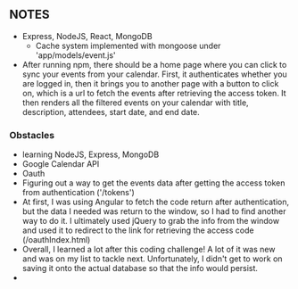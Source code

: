 ## NOTES

- Express, NodeJS, React, MongoDB
  * Cache system implemented with mongoose under 'app/models/event.js'
- After running npm, there should be a home page where you can click to sync your events from your calendar. First, it authenticates whether you are logged in, then it brings you to another page with a button to click on, which is a url to fetch the events after retrieving the access token. It then renders all the filtered events on your calendar with title, description, attendees, start date, and end date.

### Obstacles

- learning NodeJS, Express, MongoDB
- Google Calendar API
- Oauth
- Figuring out a way to get the events data after getting the access token from authentication ('/tokens')
- At first, I was using Angular to fetch the code return after authentication, but the data I needed was return to the window, so I had to find another way to do it. I ultimately used jQuery to grab the info from the window and used it to redirect to the link for retrieving the access code (/oauthIndex.html)
- Overall, I learned a lot after this coding challenge! A lot of it was new and was on my list to tackle next. Unfortunately, I didn't get to work on saving it onto the actual database so that the info would persist.
-
